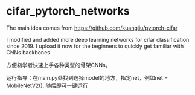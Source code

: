# cifar_pytorch_networks
The main idea comes from https://github.com/kuangliu/pytorch-cifar

I modified and added more deep learning networks for cifar classification since 2019. I upload it now for the beginners to quickly get familiar with CNNs backbones.

方便初学者快速上手各种类型的骨架CNNs。

运行指导：在main.py处找到选择model的地方，指定net，例如net = MobileNetV2(), 随后即可一键运行
